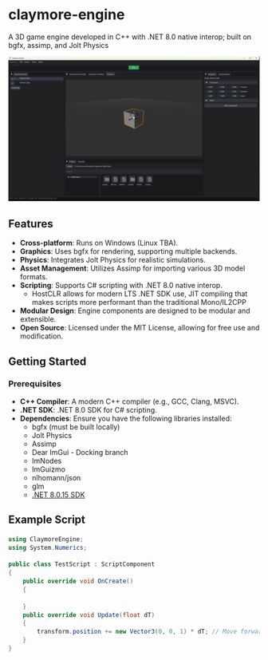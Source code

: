 # claymore-engine
A 3D game engine developed in C++ with .NET 8.0 native interop; built on bgfx, assimp, and Jolt Physics

![Screenshot](assets/screenshots/engine_01.png)

## Features
- **Cross-platform**: Runs on Windows (Linux TBA).
- **Graphics**: Uses bgfx for rendering, supporting multiple backends.
- **Physics**: Integrates Jolt Physics for realistic simulations.
- **Asset Management**: Utilizes Assimp for importing various 3D model formats.
- **Scripting**: Supports C# scripting with .NET 8.0 native interop.
  - HostCLR allows for modern LTS .NET SDK use, JIT compiling that makes scripts more performant than the traditional Mono/IL2CPP
- **Modular Design**: Engine components are designed to be modular and extensible.
- **Open Source**: Licensed under the MIT License, allowing for free use and modification.

## Getting Started
### Prerequisites
- **C++ Compiler**: A modern C++ compiler (e.g., GCC, Clang, MSVC).
- **.NET SDK**: .NET 8.0 SDK for C# scripting.
- **Dependencies**: Ensure you have the following libraries installed:
  - bgfx (must be built locally)   
  - Jolt Physics
  - Assimp
  - Dear ImGui - Docking branch
  - ImNodes
  - ImGuizmo
  - nlhomann/json
  - glm
  - [.NET 8.0.15 SDK](https://dotnet.microsoft.com/en-us/download/dotnet/8.0)
    

## Example Script
```csharp
using ClaymoreEngine;
using System.Numerics;

public class TestScript : ScriptComponent
{
    public override void OnCreate()
    {
        
    }
    public override void Update(float dT)
    {
        transform.position += new Vector3(0, 0, 1) * dT; // Move forward
    }
}
```
